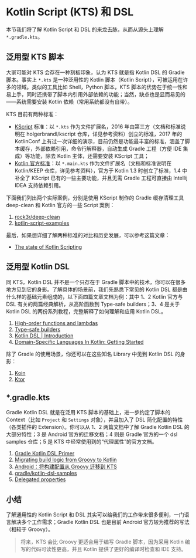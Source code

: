 # Kotlin Script (KTS) 和 DSL

本节我们将了解 Kotlin Script 和 DSL 的来龙去脉，从而从源头上理解 `*.gradle.kts`。

## 泛用型 KTS 脚本

大家可能对 KTS 会存在一种刻板印象，认为 KTS 就是指 Kotlin DSL 的 Gradle 脚本。事实上 `*.kts` 是一种泛用性的 Kotlin 脚本（Kotlin Script），可被运用在许多的领域。类似的工具比如 Shell，Python 脚本，KTS 脚本的优势在于统一性和易上手，同时还携带了脚本内引用外部依赖的功能；当然，缺点也是显而易见的——系统需要安装 Kotlin 依赖（常用系统都没有自带）。

KTS 目前有两种标准：

- [KScript](https://github.com/holgerbrandl/kscript/) 标准：以 `*.kts` 作为文件扩展名，2016 年由第三方（文档和标准说明在 holgerbrandl/kscript 仓库，详见参考资料）创立的标准，2017 年的 KotlinConf 上有过一次详细的演示，目前仍然是功能最丰富的标准，涵盖了脚本缓存，外部依赖引用，命令行解释器，自动生成 Gradle 工程（方便 IDE 集成）等功能，除去 Kotlin 主体，还需要安装 KScript 工具；
- [Kotlin 官方标准](https://github.com/Kotlin/KEEP/blob/master/proposals/scripting-support.md)：以 `*.main.kts` 作为文件扩展名（文档和标准说明在 Kotlin/KEEP 仓库，详见参考资料），官方于 Kotlin 1.3 时创立了标准，1.4 中补全了 KScript 已有的一些主要功能，并且无需 Gradle 工程可直接由 Intellij IDEA 支持依赖引用。

下面我们列出两个实际案例，分别是使用 KScript 制作的 Gradle 缓存清理工具 deep-clean 和 Kotlin 官方的一些 Script 案例：

1. [rock3r/deep-clean](https://github.com/rock3r/deep-clean/blob/master/deep-clean.kts)
2. [kotlin-script-examples](https://github.com/Kotlin/kotlin-script-examples)

最后，如果想详细了解两种标准的对比和历史发展，可以参考这篇文章：

- [The state of Kotlin Scripting](https://medium.com/@mbonnin/may-2020-the-state-of-kotlin-scripting-99cb6cc57db1)


## 泛用型 Kotlin DSL

同 KTS，Kotlin DSL 并不是一个只存在于 Gradle 脚本中的技术，你可以在很多地方见到它的身影。了解具体的场景前，我们先熟悉下常见的 Kotlin DSL 都是由什么样的基础元素组成的，以下面四篇文章文档为例：其中 1、2 Kotlin 官方与 DSL 有关的两篇经典解析，从高阶函数到 Type-safe builders；3、4 是关于 Kotlin DSL 的两份系列教程，完整解释了如何理解和应用 Kotlin DSL。

1. [High-order functions and lambdas](https://kotlinlang.org/docs/lambdas.html)
2. [Type-safe builders](https://kotlinlang.org/docs/type-safe-builders.html)
3. [Kotlin DSL | Introduction](https://medium.com/kotlin-and-kotlin-for-android/kotlin-dsl-introduction-6123c43ae770)
4. [Domain-Specific Languages In Kotlin: Getting Started](https://www.raywenderlich.com/2780058-domain-specific-languages-in-kotlin-getting-started)

除了 Gradle 的使用场景，你还可以在这些知名 Library 中见到 Kotlin DSL 的身影：

1. [Koin](https://github.com/InsertKoinIO/koin)
2. [Ktor](https://github.com/ktorio/ktor)


## *.gradle.kts

Gradle Kotlin DSL 就是在泛用 KTS 脚本的基础上，进一步约定了脚本的 Context（比如 `Project` 和 `Settings` 对象），并且加入了 DSL 简化配置的特性（各类插件的 Extension）。你可以从 1、2 两篇文档中了解 Gradle Kotlin DSL 的大部分特性；3 是 Android 官方的迁移文档；4 则是 Gradle 官方的一个 dsl samples 仓库；5 是 KTS 中经常使用到的“代理属性”的官方文档。

1. [Gradle Kotlin DSL Primer](https://docs.gradle.org/current/userguide/kotlin_dsl.html)
2. [Migrating build logic from Groovy to Kotlin](https://docs.gradle.org/current/userguide/migrating_from_groovy_to_kotlin_dsl.html)
3. [Android：将构建配置从 Groovy 迁移到 KTS](https://developer.android.com/studio/build/migrate-to-kts)
4. [gradle/kotlin-dsl-samples](https://github.com/gradle/kotlin-dsl-samples/tree/master/samples)
5. [Delegated properties](https://kotlinlang.org/docs/delegated-properties.html)



## 小结

了解通用性的 Kotlin Script 和 DSL 其实可以给我们的工作带来很多便利，一门语言解决多个工作需求；Gradle Kotlin DSL 也是目前 Android 官方较为推荐的写法（相较于 Groovy）。

> 将来，KTS 会比 Groovy 更适合用于编写 Gradle 脚本，因为采用 Kotlin 编写的代码可读性更高，并且 Kotlin 提供了更好的编译时检查和 IDE 支持。